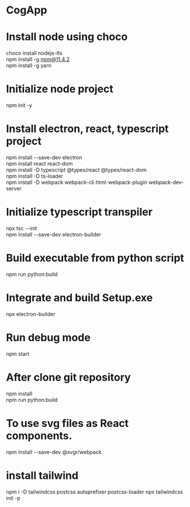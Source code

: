 # CogApp

# Install node using choco
choco install nodejs-lts  
npm install -g npm@11.4.2  
npm install -g yarn  


# Initialize node project
npm init -y


# Install electron, react, typescript project
npm install --save-dev electron  
npm install react react-dom  
npm install -D typescript @types/react @types/react-dom  
npm install -D ts-loader  
npm install -D webpack webpack-cli html-webpack-plugin webpack-dev-server


# Initialize typescript transpiler
npx tsc --init  
npm install --save-dev electron-builder


# Build executable from python script
npm run python:build


# Integrate and build Setup.exe
npx electron-builder


# Run debug mode
npm start


# After clone git repository
npm install  
npm run python:build





# To use svg files as React components.
npm install --save-dev @svgr/webpack

# install tailwind
npm i -D tailwindcss postcss autoprefixer postcss-loader
npx tailwindcss init -p

